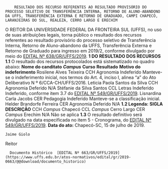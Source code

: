         RESULTADO DOS RECURSO REFERENTES AO RESULTADO PROVISÓRIO DO PROCESSO SELETIVO DE TRANSFERÊNCIA INTERNA, RETORNO DE ALUNO-ABANDONO DA UFFS, TRANSFERÊNCIA EXTERNA E RETORNO DE GRADUADO, CAMPI CHAPECÓ, LARANJEIRAS DO SUL, REALEZA, CERRO LARGO E ERECHIM  

 O REITOR DA UNIVERSIDADE FEDERAL DA FRONTEIRA SUL (UFFS), no uso de suas atribuições legais, torna público o resultado dos recursos referentes ao resultado provisório do processo seletivo de Transferência Interna, Retorno de Aluno-abandono da UFFS, Transferência Externa e Retorno de Graduado para ingresso em 2019/2, conforme divulgado por meio do [EDITAL Nº 638/GR/UFFS/2019](https://www.uffs.edu.br/atos-normativos/edital/gr/2019-0638).  **1 DO RESULTADO DOS RECURSOS** **1.1**  O resultado dos recursos protocolados está sistematizado no quadro abaixo:     **Nome do canditato**    ***Campus***    **Curso**   **Resultado**   **Motivo do indeferimento**     Rosilene Alves Teixeira   CCH   Agronomia   Indeferido   Manteve-se o indeferimento inicial, nos termos do Art. 4, inciso I, alinea “a” do Ato Deliberativo N º 6/CCA-CH/UFFS/2016.     Leticia Paola Santos da Silva   CCH   Agronomia   Deferido   N/A     Stéfanie da Silva Santos   CCL   Letras   Indeferido   Indeferido, conforme item 3.7 do [EDITAL Nº 549/GR/UFFS/2019](https://www.uffs.edu.br/atos-normativos/edital/gr/2019-0549).     Lisnardina Carla Jacobs   CER   Pedagogia   Indeferido   Manteve-se a classificação inicial.     Helder Brandorfe Ferreira   CER   Agronomia   Deferido   N/A     **1.2 Legenda:**      **SIGLA**   **DESCRIÇÃO**     CCH   *Campus*  Chapecó     CCL   *Campus*  Cerro Largo     CER   *Campus*  Erechim     N/A   Não se aplica     **1.3**  O resultado definitivo será divulgado na data especificada no item 5 - Cronograma, do [EDITAL Nº 549/GR/UFFS/2019](https://www.uffs.edu.br/atos-normativos/edital/gr/2019-0549).        **Data do ato:** Chapecó-SC, 15 de julho de 2019.   
 

    Jaime Giolo   
 Reitor 

      Documento Histórico  [EDITAL Nº 663/GR/UFFS/2019](https://www.uffs.edu.br/atos-normativos/edital/gr/2019-0663/@@download/documento_historico)     
      